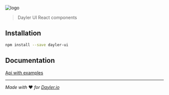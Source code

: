 ![logo](https://cdn.dayler.io/images/logo_dark.svg)
> Dayler UI React components

## Installation
```bash
npm install --save dayler-ui
```

## Documentation
[Api with examples](https://ui.dayler.io)


---
*Made with* :heart: *for [Dayler.io](https://dayler.io)*
